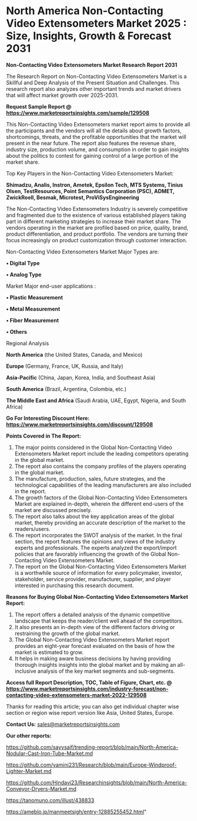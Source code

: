 # North America Non-Contacting Video Extensometers Market 2025 : Size, Insights, Growth & Forecast 2031

<strong>Non-Contacting Video Extensometers Market Research Report 2031</strong>

The Research Report on Non-Contacting Video Extensometers Market is a Skillful and Deep Analysis of the Present Situation and Challenges. This research report also analyzes other important trends and market drivers that will affect market growth over 2025-2031.

<strong>Request Sample Report @ <a href=https://www.marketreportsinsights.com/sample/129508>https://www.marketreportsinsights.com/sample/129508</a></strong>

This Non-Contacting Video Extensometers market report aims to provide all the participants and the vendors will all the details about growth factors, shortcomings, threats, and the profitable opportunities that the market will present in the near future. The report also features the revenue share, industry size, production volume, and consumption in order to gain insights about the politics to contest for gaining control of a large portion of the market share.

Top Key Players in the Non-Contacting Video Extensometers Market:

<strong>Shimadzu, Analis, Instron, Ametek, Epsilon Tech, MTS Systems, Tinius Olsen, TestResources, Point Semantics Corporation (PSC), ADMET, ZwickRoell, Besmak, Microtest, ProViSysEngineering</strong>

The Non-Contacting Video Extensometers Industry is severely competitive and fragmented due to the existence of various established players taking part in different marketing strategies to increase their market share. The vendors operating in the market are profiled based on price, quality, brand, product differentiation, and product portfolio. The vendors are turning their focus increasingly on product customization through customer interaction.

Non-Contacting Video Extensometers Market Major Types are:

<strong>• Digital Type

• Analog Type</strong>

Market Major end-user applications :

<strong>• Plastic Measurement

• Metal Measurement

• Fiber Measurement

• Others</strong>

Regional Analysis

</u><strong><b>North America</b></strong> (the United States, Canada, and Mexico)

<strong><b>Europe </b></strong>(Germany, France, UK, Russia, and Italy)

<strong><b>Asia-Pacific</b></strong> (China, Japan, Korea, India, and Southeast Asia)

<strong><b>South America</b></strong> (Brazil, Argentina, Colombia, etc.)

<strong><b>The Middle East and Africa</b></strong> (Saudi Arabia, UAE, Egypt, Nigeria, and South Africa)

<strong>Go For Interesting Discount Here: <a href=https://www.marketreportsinsights.com/discount/129508>https://www.marketreportsinsights.com/discount/129508</a></strong>

<strong>Points Covered in The Report:</strong>
<ol>
  <li>The major points considered in the Global Non-Contacting Video Extensometers Market report include the leading competitors operating in the global market.</li>
  <li>The report also contains the company profiles of the players operating in the global market.</li>
  <li>The manufacture, production, sales, future strategies, and the technological capabilities of the leading manufacturers are also included in the report.</li>
  <li>The growth factors of the Global Non-Contacting Video Extensometers Market are explained in-depth, wherein the different end-users of the market are discussed precisely.</li>
  <li>The report also talks about the key application areas of the global market, thereby providing an accurate description of the market to the readers/users.</li>
  <li>The report incorporates the SWOT analysis of the market. In the final section, the report features the opinions and views of the industry experts and professionals. The experts analyzed the export/import policies that are favorably influencing the growth of the Global Non-Contacting Video Extensometers Market.</li>
  <li>The report on the Global Non-Contacting Video Extensometers Market is a worthwhile source of information for every policymaker, investor, stakeholder, service provider, manufacturer, supplier, and player interested in purchasing this research document.</li>
</ol>
<strong>Reasons for Buying Global Non-Contacting Video Extensometers Market Report:</strong>

<ol>
  <li>The report offers a detailed analysis of the dynamic competitive landscape that keeps the reader/client well ahead of the competitors.</li>
  <li>It also presents an in-depth view of the different factors driving or restraining the growth of the global market.</li>
  <li>The Global Non-Contacting Video Extensometers Market report provides an eight-year forecast evaluated on the basis of how the market is estimated to grow.</li>
  <li>It helps in making aware business decisions by having providing thorough insights insights into the global market and by making an all-inclusive analysis of the key market segments and sub-segments.</li>
</ol>
<strong>Access full Report Description, TOC, Table of Figure, Chart, etc. @ <a href=https://www.marketreportsinsights.com/industry-forecast/non-contacting-video-extensometers-market-2022-129508>https://www.marketreportsinsights.com/industry-forecast/non-contacting-video-extensometers-market-2022-129508</a></strong>


Thanks for reading this article; you can also get individual chapter wise section or region wise report version like Asia, United States, Europe.

<strong>Contact Us:</strong>
sales@marketreportsinsights.com

<strong>Our other reports:</strong>

<a href=https://github.com/sayysaif/trending-report/blob/main/North-America-Nodular-Cast-Iron-Tube-Market.md>https://github.com/sayysaif/trending-report/blob/main/North-America-Nodular-Cast-Iron-Tube-Market.md</a>

<a href=https://github.com/yamini231/Research/blob/main/Europe-Windproof-Lighter-Market.md>https://github.com/yamini231/Research/blob/main/Europe-Windproof-Lighter-Market.md</a>

<a href=https://github.com/Hindavi23/Researchinsights/blob/main/North-America-Conveyor-Dryers-Market.md>https://github.com/Hindavi23/Researchinsights/blob/main/North-America-Conveyor-Dryers-Market.md</a>

<a href=https://tanomuno.com/illust/438833>https://tanomuno.com/illust/438833</a>

<a href=https://ameblo.jp/manmeetsigh/entry-12885255452.html>https://ameblo.jp/manmeetsigh/entry-12885255452.html</a>"
